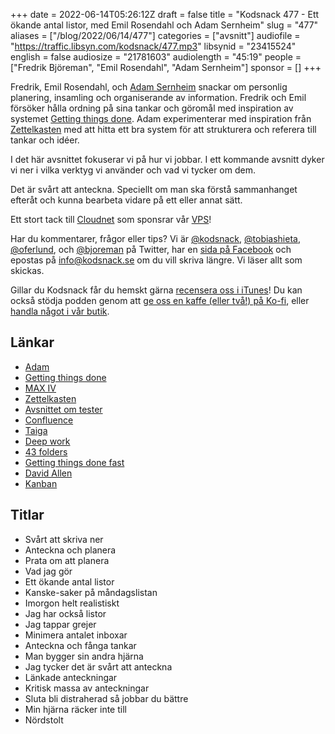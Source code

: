 +++
date = 2022-06-14T05:26:12Z
draft = false
title = "Kodsnack 477 - Ett ökande antal listor, med Emil Rosendahl och Adam Sernheim"
slug = "477"
aliases = ["/blog/2022/06/14/477"]
categories = ["avsnitt"]
audiofile = "https://traffic.libsyn.com/kodsnack/477.mp3"
libsynid = "23415524"
english = false
audiosize = "21781603"
audiolength = "45:19"
people = ["Fredrik Björeman", "Emil Rosendahl", "Adam Sernheim"]
sponsor = []
+++

Fredrik, Emil Rosendahl, och [Adam Sernheim](https://kodsnack.se/453/) snackar om personlig planering, insamling och organiserande av information. Fredrik och Emil försöker hålla ordning på sina tankar och göromål med inspiration av systemet [Getting things done](https://en.wikipedia.org/wiki/Getting_Things_Done). Adam experimenterar med inspiration från [Zettelkasten](https://en.wikipedia.org/wiki/Zettelkasten) med att hitta ett bra system för att strukturera och referera till tankar och idéer.

I det här avsnittet fokuserar vi på hur vi jobbar. I ett kommande avsnitt dyker vi ner i vilka verktyg vi använder och vad vi tycker om dem.

Det är svårt att anteckna. Speciellt om man ska förstå sammanhanget efteråt och kunna bearbeta vidare på ett eller annat sätt.

Ett stort tack till [Cloudnet](https://www.cloudnet.se) som sponsrar vår [VPS](https://en.wikipedia.org/wiki/Virtual_private_server)!

Har du kommentarer, frågor eller tips? Vi är [@kodsnack](https://www.twitter.com/kodsnack), [@tobiashieta](https://www.twitter.com/tobiashieta), [@oferlund](https://www.twitter.com/oferlund), och [@bjoreman](https://www.twitter.com/bjoreman) på Twitter, har en [sida på Facebook](https://www.facebook.com/kodsnack) och epostas på [info@kodsnack.se](mailto:info@kodsnack.se) om du vill skriva längre. Vi läser allt som skickas.

Gillar du Kodsnack får du hemskt gärna [recensera oss i iTunes](https://itunes.apple.com/se/podcast/kodsnack/id561631498?l=en)! Du kan också stödja podden genom att <a href="https://ko-fi.com/kodsnack" rel="payment">ge oss en kaffe (eller två!) på Ko-fi</a>, eller [handla något i vår butik](https://shop.spreadshirt.se/kodsnack/).

## Länkar ##
* [Adam](https://twitter.com/tradfursten)
* [Getting things done](https://en.wikipedia.org/wiki/Getting_Things_Done)
* [MAX IV](https://www.maxiv.lu.se/)
* [Zettelkasten](https://en.wikipedia.org/wiki/Zettelkasten)
* [Avsnittet om tester](https://kodsnack.se/453/)
* [Confluence](https://en.wikipedia.org/wiki/Confluence_%28software%29)
* [Taiga](https://www.taiga.io/)
* [Deep work](https://www.calnewport.com/books/deep-work/)
* [43 folders](http://www.43folders.com/)
* [Getting things done fast](https://www.reddit.com/r/gtd/comments/b6ok53/gtd_fast_not_sure_how_long_it_will_be_up_for/)
* [David Allen](https://en.wikipedia.org/wiki/David_Allen_%28author%29)
* [Kanban](https://en.wikipedia.org/wiki/Kanban_%28development%29)

## Titlar ##
* Svårt att skriva ner
* Anteckna och planera
* Prata om att planera
* Vad jag gör
* Ett ökande antal listor
* Kanske-saker på måndagslistan
* Imorgon helt realistiskt
* Jag har också listor
* Jag tappar grejer
* Minimera antalet inboxar
* Anteckna och fånga tankar
* Man bygger sin andra hjärna
* Jag tycker det är svårt att anteckna
* Länkade anteckningar
* Kritisk massa av anteckningar
* Sluta bli distraherad så jobbar du bättre
* Min hjärna räcker inte till
* Nördstolt